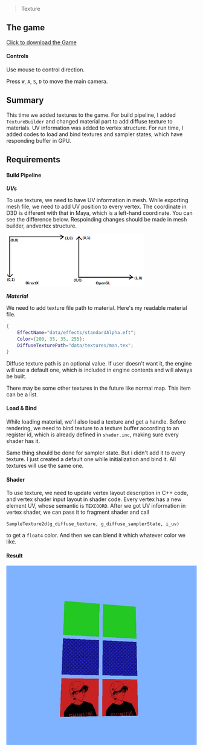 > Texture

## The game
[Click to download the Game](/assets/GA06_Zhitao.zip)

#### Controls

Use mouse to control direction.

Press `W`, `A`, `S`, `D` to move the main camera. 

## Summary

This time we added textures to the game. For build pipeline, I added `TextureBuilder` and changed material part to add diffuse texture to materials. UV information was added to vertex structure. For run time, I added codes to load and bind textures and sampler states, which have responding buffer in GPU.

## Requirements

#### Build Pipeline

***UVs***

To use texture, we need to have UV information in mesh. While exporting mesh file, we need to add UV position to every vertex. The coordinate in D3D is different with that in Maya, which is a left-hand coordinate. You can see the difference below. Respoinding changes should be made in mesh builder, andvertex structure.

![](/img/in-post/write-up-gra-06/1.png)

***Material***

We need to add texture file path to material. Here's my readable material file.

```lua
{
	EffectName="data/effects/standardAlpha.eft";
	Color={200, 35, 35, 255};
	DiffuseTexturePath="data/textures/man.tex";
}
```

Diffuse texture path is an optional value. If user doesn't want it, the engine will use a default one, which is included in engine contents and will always be built.

There may be some other textures in the future like normal map. This item can be a list.

#### Load & Bind

While loading material, we'll also load a texture and get a handle. Before rendering, we need to bind texture to a texture buffer according to an register id, which is already defined in `shader.inc`, making sure every shader has it. 

Same thing should be done for sampler state. But i didn't add it to every texture. I just created a default one while initialization and bind it. All textures will use the same one.

#### Shader

To use texture, we need to update vertex layout description in C++ code, and vertex shader input layout in shader code. Every vertex has a new element UV, whose semantic is `TEXCOORD`. After we got UV information in vertex shader, we can pass it to fragment shader and call
```HLSL
SampleTexture2d(g_diffuse_texture, g_diffuse_samplerState, i_uv)
```
to get a `float4` color. And then we can blend it which whatever color we like.

#### Result

![](/img/in-post/write-up-gra-06/1.JPG)

